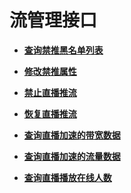 # 流管理接口<a name="live_03_0009"></a>

-   **[查询禁推黑名单列表](查询禁推黑名单列表.md)**  

-   **[修改禁推属性](修改禁推属性.md)**  

-   **[禁止直播推流](禁止直播推流.md)**  

-   **[恢复直播推流](恢复直播推流.md)**  

-   **[查询直播加速的带宽数据](查询直播加速的带宽数据.md)**  

-   **[查询直播加速的流量数据](查询直播加速的流量数据.md)**  

-   **[查询直播播放在线人数](查询直播播放在线人数.md)**  


